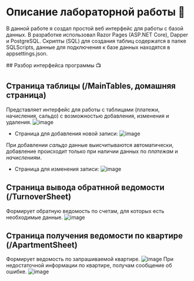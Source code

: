 ﻿# Описание лабораторной работы 📖
 В данной работе я создал простой веб интерфейс для работы с базой данных. В разработке использовал Razor Pages (ASP.NET Core), Dapper и PostgreSQL. 
 Скрипты (SQL) для создания таблиц содержатся в папке SQLScripts, данные для подключения к базе данных находятся в appsettings.json.

﻿## Разбор интерфейса программы :tv:
 
## Страница таблицы (/MainTables, домашняя страница)
Представляет интерфейс для работы с таблицами (платежи, начисления, сальдо) с возможностью добавления, изменения и удаления.
 ![image](https://github.com/gslnkvmx/DB-P-A-Labs/assets/99653197/b77a891b-b887-47a6-a148-4c44c40d377c)

* Страница для добавления новой записи: 
 ![image](https://github.com/gslnkvmx/DB-P-A-Labs/assets/99653197/e5066196-3586-49c3-8d07-301d63c9b081)

 При добавлении *сальдо* данные выисчитываются автоматически, добавление происходит только при наличии данных по *платежам* и *начислениям*.

 * Страница для изменения записи: 
 ![image](https://github.com/gslnkvmx/DB-P-A-Labs/assets/99653197/002b64c4-47cb-4d89-9400-74dbb9426789)

## Страница вывода обратнной ведомости (/TurnoverSheet)
Формирует обратную ведомость по счетам, для которых есть необходимые данные.
![image](https://github.com/gslnkvmx/DB-P-A-Labs/assets/99653197/787854b6-26ad-498f-9f60-3d7af35ce817)

## Страница получения ведомости по квартире (/ApartmentSheet)
Формирует ведомость по запрашиваемой квартире.
![image](https://github.com/gslnkvmx/DB-P-A-Labs/assets/99653197/ec9f0e40-00a3-4be7-8248-5cfcb092eb95)
При недостаточной информации по квартире, получам сообщение об ошибке.
  ![image](https://github.com/gslnkvmx/DB-P-A-Labs/assets/99653197/1c3c4652-9c3f-4aba-87c6-278b7e90f791)






